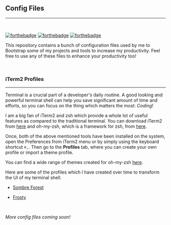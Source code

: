 ## Config Files
---
<br />

[![forthebadge](https://forthebadge.com/images/badges/open-source.svg)](https://forthebadge.com)
[![forthebadge](https://forthebadge.com/images/badges/ctrl-c-ctrl-v.svg)](https://forthebadge.com)
[![forthebadge](https://forthebadge.com/images/badges/powered-by-coffee.svg)](https://forthebadge.com)


This repository contains a bunch of configuration files used by me to Bootstrap some of my projects and tools to increase my productivity. Feel free to use any of these files to enhance your productivity too!

<br />

### iTerm2 Profiles
---

Terminal is a crucial part of a developer's daily routine. A good looking and powerful terminal shell can help you save significant amount of time and efforts, so you can focus on the thing which matters the most: *Coding*!

I am a big fan of iTerm2 and zsh which provide a whole lot of useful features as compared to the traditional terminal. You can download iTerm2 from [here](https://iterm2.com/downloads.html) and oh-my-zsh, which is a framework for zsh, from [here](https://ohmyz.sh/#install).

Once, both of the above mentioned tools have been installed on the system, open the Preferences from iTerm2 menu or by simply using the keyboard shortcut `⌘,`. Then go to the **Profiles** tab, where you can create your own profile or import a theme profile.

You can find a wide range of themes created for oh-my-zsh [here](https://github.com/ohmyzsh/ohmyzsh/wiki/Themes).

Here are some of the profiles which I have created over time to transform the UI of my terminal shell.

- [Sombre Forest](Sombre-Forest.json)

- [Frosty](Frosty.json)

<br />

*More config files coming soon!*